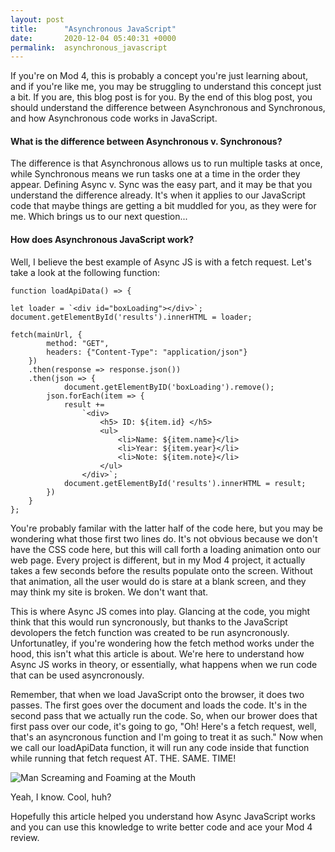 ```yaml
---
layout: post
title:      "Asynchronous JavaScript"
date:       2020-12-04 05:40:31 +0000
permalink:  asynchronous_javascript
---
```


If you're on Mod 4, this is probably a concept you're just learning about, and if you're like me, you may be struggling to understand this concept just a bit. If you are, this blog post is for you. By the end of this blog post, you should understand the difference between Asynchronous and Synchronous, and how Asynchronous code works in JavaScript.
#### What is the difference between Asynchronous v. Synchronous?
The difference is that Asynchronous allows us to run multiple tasks at once, while Synchronous means we run tasks one at a time in the order they appear. Defining Async v. Sync was the easy part, and it may be that you understand the difference already. It's when it applies to our JavaScript code that maybe things are getting a bit muddled for you, as they were for me. Which brings us to our next question...
#### How does Asynchronous JavaScript work?
Well, I believe the best example of Async JS is with a fetch request. Let's take a look at the following function:

```
function loadApiData() => {

let loader = `<div id="boxLoading"></div>`;
document.getElementById('results').innerHTML = loader;

fetch(mainUrl, {
        method: "GET",
        headers: {"Content-Type": "application/json"}
    })
    .then(response => response.json())
    .then(json => {
		    document.getElementByID('boxLoading').remove();
        json.forEach(item => {
            result +=
                `<div>
                    <h5> ID: ${item.id} </h5>
                    <ul>
                        <li>Name: ${item.name}</li>
                        <li>Year: ${item.year}</li>
                        <li>Note: ${item.note}</li>
                    </ul>
                </div>`;
            document.getElementById('results').innerHTML = result;
        })
    }
};
```

You're probably familar with the latter half of the code here, but you may be wondering what those first two lines do. It's not obvious because we don't have the CSS code here, but this will call forth a loading animation onto our web page. Every project is different, but in my Mod 4 project, it actually takes a few seconds before the results populate onto the screen. Without that animation, all the user would do is stare at a blank screen, and they may think my site is broken. We don't want that.

This is where Async JS comes into play. Glancing at the code, you might think that this would run syncronously, but thanks to the JavaScript  devolopers the fetch function was created to be run asyncronously. Unfortunatley, if you're wondering how the fetch method works under the hood, this isn't what this article is about. We're here to understand how Async JS works in theory, or essentially, what happens when we run code that can be used asyncronously.

Remember, that when we load JavaScript onto the browser, it does two passes. The first goes over the document and loads the code. It's in the second pass that we actually run the code. So, when our brower does that first pass over our code, it's going to go, "Oh! Here's a fetch request, well, that's an asyncronous function and I'm going to treat it as such." Now when we call our loadApiData function, it will run any code inside that function while running that fetch request AT. THE. SAME. TIME!

![Man Screaming and Foaming at the Mouth](https://external-content.duckduckgo.com/iu/?u=https%3A%2F%2F66.media.tumblr.com%2Fb9dc04b2ccf7a737e3b6b0b9b2dad8e4%2Ftumblr_inline_p8s7e2miHA1rjbs0f_540.gif&f=1&nofb=1)

Yeah, I know. Cool, huh?

Hopefully this article helped you understand how Async JavaScript works and you can use this knowledge to write better code and ace your Mod 4 review.
